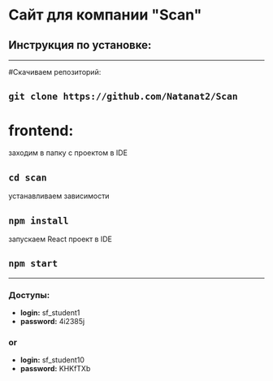 # Сайт для компании "Scan"

## Инструкция по установке:

---
#Скачиваем репозиторий:

## `git clone https://github.com/Natanat2/Scan`

# frontend:

заходим в папку с проектом в IDE

## `cd scan`

устанавливаем зависимости

## `npm install`

запускаем React проект в IDE

## `npm start`

----

### Доступы:

- **login:** sf_student1
- **password:** 4i2385j

### or

- **login:** sf_student10
- **password:** KHKfTXb

